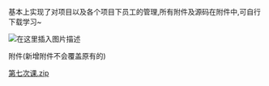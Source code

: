 
<BlogInfo id="1343" title="使用java实现一个简单的项目管理系统" author="白日梦想猿" pv=0 read_times=0 pre_cost_time=8 category="java" tag_list="['java', '数组']" create_time="2021.10.13 14:21:59.143194" update_time="2022.09.05 22:25:33" />


基本上实现了对项目以及各个项目下员工的管理,所有附件及源码在附件中,可自行下载学习~
  
![在这里插入图片描述](https://img-blog.csdnimg.cn/2c05138bc213402583738c3e53b99438.png?x-oss-process=image/watermark,type_ZHJvaWRzYW5zZmFsbGJhY2s,shadow_50,text_Q1NETiBAbGl0dGxl5Lqu772e,size_20,color_FFFFFF,t_70,g_se,x_16)  


​附件​(新增附件不会覆盖原有的)

[第七次课.zip](../media/file/2021/10/13/第七次课.zip)


